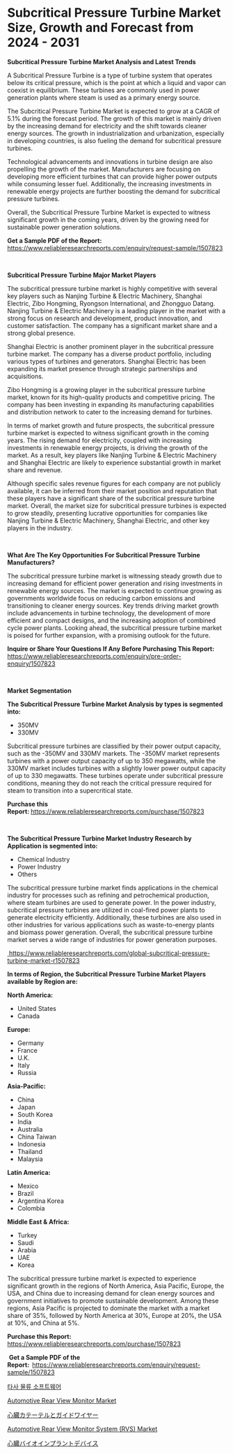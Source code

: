 <p><h1>Subcritical Pressure Turbine Market Size, Growth and Forecast from 2024 - 2031</h1></p><p><strong>Subcritical Pressure Turbine Market Analysis and Latest Trends</strong></p>
<p><p>A Subcritical Pressure Turbine is a type of turbine system that operates below its critical pressure, which is the point at which a liquid and vapor can coexist in equilibrium. These turbines are commonly used in power generation plants where steam is used as a primary energy source.</p><p>The Subcritical Pressure Turbine Market is expected to grow at a CAGR of 5.1% during the forecast period. The growth of this market is mainly driven by the increasing demand for electricity and the shift towards cleaner energy sources. The growth in industrialization and urbanization, especially in developing countries, is also fueling the demand for subcritical pressure turbines.</p><p>Technological advancements and innovations in turbine design are also propelling the growth of the market. Manufacturers are focusing on developing more efficient turbines that can provide higher power outputs while consuming lesser fuel. Additionally, the increasing investments in renewable energy projects are further boosting the demand for subcritical pressure turbines.</p><p>Overall, the Subcritical Pressure Turbine Market is expected to witness significant growth in the coming years, driven by the growing need for sustainable power generation solutions.</p></p>
<p><strong>Get a Sample PDF of the Report:&nbsp;</strong> <a href="https://www.reliableresearchreports.com/enquiry/request-sample/1507823">https://www.reliableresearchreports.com/enquiry/request-sample/1507823</a></p>
<p>&nbsp;</p>
<p><strong>Subcritical Pressure Turbine Major Market Players</strong></p>
<p><p>The subcritical pressure turbine market is highly competitive with several key players such as Nanjing Turbine & Electric Machinery, Shanghai Electric, Zibo Hongming, Ryongson International, and Zhongguo Datang. Nanjing Turbine & Electric Machinery is a leading player in the market with a strong focus on research and development, product innovation, and customer satisfaction. The company has a significant market share and a strong global presence.</p><p>Shanghai Electric is another prominent player in the subcritical pressure turbine market. The company has a diverse product portfolio, including various types of turbines and generators. Shanghai Electric has been expanding its market presence through strategic partnerships and acquisitions.</p><p>Zibo Hongming is a growing player in the subcritical pressure turbine market, known for its high-quality products and competitive pricing. The company has been investing in expanding its manufacturing capabilities and distribution network to cater to the increasing demand for turbines.</p><p>In terms of market growth and future prospects, the subcritical pressure turbine market is expected to witness significant growth in the coming years. The rising demand for electricity, coupled with increasing investments in renewable energy projects, is driving the growth of the market. As a result, key players like Nanjing Turbine & Electric Machinery and Shanghai Electric are likely to experience substantial growth in market share and revenue.</p><p>Although specific sales revenue figures for each company are not publicly available, it can be inferred from their market position and reputation that these players have a significant share of the subcritical pressure turbine market. Overall, the market size for subcritical pressure turbines is expected to grow steadily, presenting lucrative opportunities for companies like Nanjing Turbine & Electric Machinery, Shanghai Electric, and other key players in the industry.</p></p>
<p>&nbsp;</p>
<p><strong>What Are The Key Opportunities For Subcritical Pressure Turbine Manufacturers?</strong></p>
<p><p>The subcritical pressure turbine market is witnessing steady growth due to increasing demand for efficient power generation and rising investments in renewable energy sources. The market is expected to continue growing as governments worldwide focus on reducing carbon emissions and transitioning to cleaner energy sources. Key trends driving market growth include advancements in turbine technology, the development of more efficient and compact designs, and the increasing adoption of combined cycle power plants. Looking ahead, the subcritical pressure turbine market is poised for further expansion, with a promising outlook for the future.</p></p>
<p><strong>Inquire or Share Your Questions If Any Before Purchasing This Report:</strong> <a href="https://www.reliableresearchreports.com/enquiry/pre-order-enquiry/1507823">https://www.reliableresearchreports.com/enquiry/pre-order-enquiry/1507823</a></p>
<p>&nbsp;</p>
<p><strong>Market Segmentation</strong></p>
<p><strong>The Subcritical Pressure Turbine Market Analysis by types is segmented into:</strong></p>
<p><ul><li>350MV</li><li>330MV</li></ul></p>
<p><p>Subcritical pressure turbines are classified by their power output capacity, such as the -350MV and 330MV markets. The -350MV market represents turbines with a power output capacity of up to 350 megawatts, while the 330MV market includes turbines with a slightly lower power output capacity of up to 330 megawatts. These turbines operate under subcritical pressure conditions, meaning they do not reach the critical pressure required for steam to transition into a supercritical state.</p></p>
<p><strong>Purchase this Report:&nbsp;</strong><a href="https://www.reliableresearchreports.com/purchase/1507823">https://www.reliableresearchreports.com/purchase/1507823</a></p>
<p>&nbsp;</p>
<p><strong>The Subcritical Pressure Turbine Market Industry Research by Application is segmented into:</strong></p>
<p><ul><li>Chemical Industry</li><li>Power Industry</li><li>Others</li></ul></p>
<p><p>The subcritical pressure turbine market finds applications in the chemical industry for processes such as refining and petrochemical production, where steam turbines are used to generate power. In the power industry, subcritical pressure turbines are utilized in coal-fired power plants to generate electricity efficiently. Additionally, these turbines are also used in other industries for various applications such as waste-to-energy plants and biomass power generation. Overall, the subcritical pressure turbine market serves a wide range of industries for power generation purposes.</p></p>
<p><a href="https://www.reliableresearchreports.com/global-subcritical-pressure-turbine-market-r1507823">&nbsp;https://www.reliableresearchreports.com/global-subcritical-pressure-turbine-market-r1507823</a></p>
<p><strong>In terms of Region, the Subcritical Pressure Turbine Market Players available by Region are:</strong></p>
<p>
    <p> <strong> North America: </strong>
        <ul>
            <li>United States</li>
            <li>Canada</li>
        </ul>
        </p> 
    <p> <strong> Europe: </strong>
        <ul>
            <li>Germany</li>
            <li>France</li>
            <li>U.K.</li>
            <li>Italy</li>
            <li>Russia</li>
        </ul>
        </p> 
    <p> <strong> Asia-Pacific: </strong>
        <ul>
            <li>China</li>
            <li>Japan</li>
            <li>South Korea</li>
            <li>India</li>
            <li>Australia</li>
            <li>China Taiwan</li>
            <li>Indonesia</li>
            <li>Thailand</li>
            <li>Malaysia</li>
        </ul>
        </p> 
    <p> <strong> Latin America: </strong>
        <ul>
            <li>Mexico</li>
            <li>Brazil</li>
            <li>Argentina Korea</li>
            <li>Colombia</li>
        </ul>
        </p> 
    <p> <strong> Middle East & Africa: </strong>
        <ul>
            <li>Turkey</li>
            <li>Saudi</li>
            <li>Arabia</li>
            <li>UAE</li>
            <li>Korea</li>
        </ul>
    </p>
    </p>
<p><p>The subcritical pressure turbine market is expected to experience significant growth in the regions of North America, Asia Pacific, Europe, the USA, and China due to increasing demand for clean energy sources and government initiatives to promote sustainable development. Among these regions, Asia Pacific is projected to dominate the market with a market share of 35%, followed by North America at 30%, Europe at 20%, the USA at 10%, and China at 5%.</p></p>
<p><strong>Purchase this Report: </strong><a href="https://www.reliableresearchreports.com/purchase/1507823">https://www.reliableresearchreports.com/purchase/1507823</a></p>
<p>&nbsp;<strong>Get a Sample PDF of the Report:&nbsp;&nbsp;</strong><a href="https://www.reliableresearchreports.com/enquiry/request-sample/1507823">https://www.reliableresearchreports.com/enquiry/request-sample/1507823</a></p>
<p><strong></strong></p>
<p><p><a href="https://github.com/hook46569/Market-Research-Report-List-1/blob/main/992412183120.md">타사 물류 소프트웨어</a></p><p><a href="https://github.com/LiamDavis60/Market-Research-Report-List-1/blob/main/automotive-rear-view-monitor-market.md">Automotive Rear View Monitor Market</a></p><p><a href="https://github.com/ReyesKohler20231/Market-Research-Report-List-1/blob/main/412038393330.md">心臓カテーテルとガイドワイヤー</a></p><p><a href="https://github.com/ChiragRP21/Market-Research-Report-List-4/blob/main/automotive-rear-view-monitor-system-rvs-market.md">Automotive Rear View Monitor System (RVS) Market</a></p><p><a href="https://github.com/adcxff01450218/Market-Research-Report-List-2/blob/main/487910493329.md">心臓バイオインプラントデバイス</a></p></p>